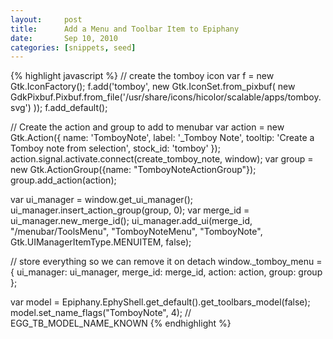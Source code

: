 ```yaml
---
layout:     post
title:      Add a Menu and Toolbar Item to Epiphany
date:       Sep 10, 2010
categories: [snippets, seed]
---
```


{% highlight javascript %}
// create the tomboy icon
var f = new Gtk.IconFactory();
f.add('tomboy', new Gtk.IconSet.from_pixbuf(
      new GdkPixbuf.Pixbuf.from_file('/usr/share/icons/hicolor/scalable/apps/tomboy.svg')
));
f.add_default();

// Create the action and group to add to menubar
var action = new Gtk.Action({
    name: 'TomboyNote',
    label: '_Tomboy Note',
    tooltip: 'Create a Tomboy note from selection',
    stock_id: 'tomboy'
});
action.signal.activate.connect(create_tomboy_note, window);
var group = new Gtk.ActionGroup({name: "TomboyNoteActionGroup"});
group.add_action(action);

var ui_manager = window.get_ui_manager();
ui_manager.insert_action_group(group, 0);
var merge_id = ui_manager.new_merge_id();
ui_manager.add_ui(merge_id, "/menubar/ToolsMenu", "TomboyNoteMenu", "TomboyNote",
    Gtk.UIManagerItemType.MENUITEM, false);

// store everything so we can remove it on detach
window._tomboy_menu = {
    ui_manager: ui_manager,
    merge_id: merge_id,
    action: action,
    group: group
};

var model = Epiphany.EphyShell.get_default().get_toolbars_model(false);
model.set_name_flags("TomboyNote", 4); // EGG_TB_MODEL_NAME_KNOWN
{% endhighlight %}
